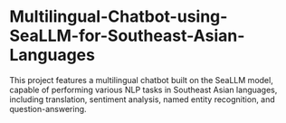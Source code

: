 # Multilingual-Chatbot-using-SeaLLM-for-Southeast-Asian-Languages
This project features a multilingual chatbot built on the SeaLLM model, capable of performing various NLP tasks in Southeast Asian languages, including translation, sentiment analysis, named entity recognition, and question-answering.
